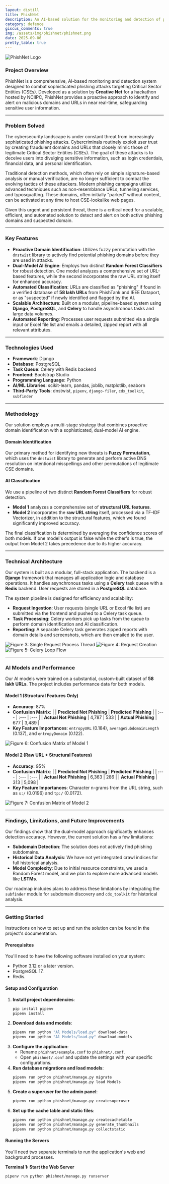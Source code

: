 ```yaml
---
layout: distill
title: PhishNet
description: An AI-based solution for the monitoring and detection of phishing domains and URLs.
category: defence
giscus_comments: true
img: /assets/img/phishnet/phishnet.png
date: 2025-09-06
pretty_table: true
---
```


![PhishNet Logo](/assets/img/phishnet/phishnet.png "PhishNet Logo")

### Project Overview

PhishNet is a comprehensive, AI-based monitoring and detection system designed to combat sophisticated phishing attacks targeting Critical Sector Entities (CSEs). Developed as a solution by **Creative Net** for a hackathon hosted by NCIIPC, PhishNet provides a proactive approach to identify and alert on malicious domains and URLs in near real-time, safeguarding sensitive user information.

---

### Problem Solved

The cybersecurity landscape is under constant threat from increasingly sophisticated phishing attacks. Cybercriminals routinely exploit user trust by creating fraudulent domains and URLs that closely mimic those of legitimate Critical Sector Entities (CSEs). The goal of these attacks is to deceive users into divulging sensitive information, such as login credentials, financial data, and personal identification.

Traditional detection methods, which often rely on simple signature-based analysis or manual verification, are no longer sufficient to combat the evolving tactics of these attackers. Modern phishing campaigns utilize advanced techniques such as non-resemblance URLs, tunneling services, and typosquatting. These domains, often initially "parked" without content, can be activated at any time to host CSE-lookalike web pages.

Given this urgent and persistent threat, there is a critical need for a scalable, efficient, and automated solution to detect and alert on both active phishing domains and suspected domain.

---

### Key Features

* **Proactive Domain Identification**: Utilizes fuzzy permutation with the `dnstwist` library to actively find potential phishing domains before they are used in attacks.
* **Dual-Model AI Engine**: Employs two distinct **Random Forest Classifiers** for robust detection. One model analyzes a comprehensive set of URL-based features, while the second incorporates the raw URL string itself for enhanced accuracy.
* **Automated Classification**: URLs are classified as "phishing" if found in a verified database of **58 lakh URLs** from PhishTank and IEEE Dataport, or as "suspected" if newly identified and flagged by the AI.
* **Scalable Architecture**: Built on a modular, pipeline-based system using **Django**, **PostgreSQL**, and **Celery** to handle asynchronous tasks and large data volumes.
* **Automated Reporting**: Processes user requests submitted via a single input or Excel file list and emails a detailed, zipped report with all relevant attributes.

---

### Technologies Used

* **Framework**: Django
* **Database**: PostgreSQL
* **Task Queue**: Celery with Redis backend
* **Frontend**: Bootstrap Studio
* **Programming Language**: Python
* **AI/ML Libraries**: scikit-learn, pandas, joblib, matplotlib, seaborn
* **Third-Party Tools**: dnstwist, `pipenv`, `django-filer`, `cdx_toolkit`, `subfinder`

---

### Methodology

Our solution employs a multi-stage strategy that combines proactive domain identification with a sophisticated, dual-model AI engine.

#### Domain Identification
Our primary method for identifying new threats is **Fuzzy Permutation**, which uses the `dnstwist` library to generate and perform active DNS resolution on intentional misspellings and other permutations of legitimate CSE domains.

#### AI Classification
We use a pipeline of two distinct **Random Forest Classifiers** for robust detection.
* **Model 1** analyzes a comprehensive set of **structural URL features**.
* **Model 2** incorporates the **raw URL string** itself, processed via a TF-IDF Vectorizer, in addition to the structural features, which we found significantly improved accuracy.

The final classification is determined by averaging the confidence scores of both models. If one model's output is false while the other's is true, the output from Model 2 takes precedence due to its higher accuracy.

---

### Technical Architecture

Our system is built as a modular, full-stack application. The backend is a **Django** framework that manages all application logic and database operations. It handles asynchronous tasks using a **Celery** task queue with a **Redis** backend. User requests are stored in a **PostgreSQL** database.

The system pipeline is designed for efficiency and scalability:
* **Request Ingestion**: User requests (single URL or Excel file list) are submitted via the frontend and pushed to a Celery task queue.
* **Task Processing**: Celery workers pick up tasks from the queue to perform domain identification and AI classification.
* **Reporting**: A separate Celery task generates zipped reports with domain details and screenshots, which are then emailed to the user.

![Figure 3: Single Request Process Thread](/assets/img/phishnet/request_process_thread.png)
![Figure 4: Request Creation](/assets/img/phishnet/request_creation.png)
![Figure 5: Celery Loop Flow](/assets/img/phishnet/celery_loop_flow.png)

---

### AI Models and Performance

Our AI models were trained on a substantial, custom-built dataset of **58 lakh URLs**. The project includes performance data for both models.

#### Model 1 (Structural Features Only)
* **Accuracy**: 87%
* **Confusion Matrix**:
    | | **Predicted Not Phishing** | **Predicted Phishing** |
    | :--- | :--- | :--- |
    | **Actual Not Phishing** | 4,787 | 533 |
    | **Actual Phishing** | 677 | 3,489 |
* **Key Feature Importances**: `entropyURL` (0.184), `averageSubdomainLength` (0.137), and `entropyDomain` (0.122).

![Figure 6: Confusion Matrix of Model 1](/assets/img/phishnet/without_url_repeatedDigitsInURL_repeatedDigitsInSubdomain_cse_confusion_matrix.png)

#### Model 2 (Raw URL + Structural Features)
* **Accuracy**: 95%
* **Confusion Matrix**:
    | | **Predicted Not Phishing** | **Predicted Phishing** |
    | :--- | :--- | :--- |
    | **Actual Not Phishing** | 6,363 | 286 |
    | **Actual Phishing** | 313 | 5,098 |
* **Key Feature Importances**: Character n-grams from the URL string, such as `s:/` (0.0196) and `tp:/` (0.0172).

![Figure 7: Confusion Matrix of Model 2](/assets/img/phishnet/without_repeatedDigitsInURL_repeatedDigitsInSubdomain_cse_confusion_matrix.png)

---

### Findings, Limitations, and Future Improvements

Our findings show that the dual-model approach significantly enhances detection accuracy. However, the current solution has a few limitations:
* **Subdomain Detection**: The solution does not actively find phishing subdomains.
* **Historical Data Analysis**: We have not yet integrated crawl indices for full historical analysis.
* **Model Complexity**: Due to initial resource constraints, we used a Random Forest model, and we plan to explore more advanced models like **LSTMs**.

Our roadmap includes plans to address these limitations by integrating the `subfinder` module for subdomain discovery and `cdx_toolkit` for historical analysis.

---

### Getting Started

Instructions on how to set up and run the solution can be found in the project's documentation.

#### Prerequisites

You'll need to have the following software installed on your system:

* Python 3.12 or a later version.
* PostgreSQL 17.
* Redis.

#### Setup and Configuration

1.  **Install project dependencies**:
    ```bash
    pip install pipenv
    pipenv install
    ```
2.  **Download data and models**:
    ```bash
    pipenv run python "Al Models/load.py" download-data
    pipenv run python "Al Models/load.py" download-models
    ```
3.  **Configure the application**:
    * Rename `phishnet/example.conf` to `phishnet/.conf`.
    * Open `phishnet/.conf` and update the settings with your specific configurations.
4.  **Run database migrations and load models**:
    ```bash
    pipenv run python phishnet/manage.py migrate
    pipenv run python phishnet/manage.py load Models
    ```
5.  **Create a superuser for the admin panel**:
    ```bash
    pipenv run python phishnet/manage.py createsuperuser
    ```
6.  **Set up the cache table and static files**:
    ```bash
    pipenv run python phishnet/manage.py createcachetable
    pipenv run python phishnet/manage.py generate_thumbnails
    pipenv run python phishnet/manage.py collectstatic
    ```

#### Running the Servers

You'll need two separate terminals to run the application's web and background processes.

**Terminal 1: Start the Web Server**
```bash
pipenv run python phishnet/manage.py runserver
```
